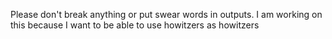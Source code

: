 Please don't break anything or put swear words in outputs.
I am working on this because I want to be able to use howitzers as howitzers